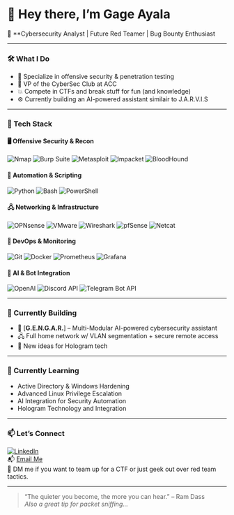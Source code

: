 # 👋 Hey there, I’m Gage Ayala

🎯 **Cybersecurity Analyst | Future Red Teamer | Bug Bounty Enthusiast

---

### 🛠️ What I Do
- 🔐 Specialize in offensive security & penetration testing
- 🧠 VP of the CyberSec Club at ACC
- 💥 Compete in CTFs and break stuff for fun (and knowledge)
- ⚙️ Currently building an AI-powered assistant similair to J.A.R.V.I.S

---

### 🧰 Tech Stack

#### 🖥️ Offensive Security & Recon
![Nmap](https://img.shields.io/badge/Nmap-218bff?style=for-the-badge&logo=nmap&logoColor=white)
![Burp Suite](https://img.shields.io/badge/Burp_Suite-ff6600?style=for-the-badge&logo=burpsuite&logoColor=white)
![Metasploit](https://img.shields.io/badge/Metasploit-ff4757?style=for-the-badge)
![Impacket](https://img.shields.io/badge/Impacket-3776AB?style=for-the-badge)
![BloodHound](https://img.shields.io/badge/BloodHound-5A5A5A?style=for-the-badge)

#### 🧠 Automation & Scripting
![Python](https://img.shields.io/badge/Python-3776AB?style=for-the-badge&logo=python&logoColor=white)
![Bash](https://img.shields.io/badge/Bash-4EAA25?style=for-the-badge&logo=gnu-bash&logoColor=white)
![PowerShell](https://img.shields.io/badge/PowerShell-5391FE?style=for-the-badge&logo=powershell&logoColor=white)

#### 🖧 Networking & Infrastructure
![OPNsense](https://img.shields.io/badge/OPNsense-EF820D?style=for-the-badge)
![VMware](https://img.shields.io/badge/VMware-607078?style=for-the-badge&logo=vmware&logoColor=white)
![Wireshark](https://img.shields.io/badge/Wireshark-1679A7?style=for-the-badge&logo=wireshark&logoColor=white)
![pfSense](https://img.shields.io/badge/pfSense-003087?style=for-the-badge)
![Netcat](https://img.shields.io/badge/Netcat-000000?style=for-the-badge)

#### 🔧 DevOps & Monitoring
![Git](https://img.shields.io/badge/Git-F05032?style=for-the-badge&logo=git&logoColor=white)
![Docker](https://img.shields.io/badge/Docker-2496ED?style=for-the-badge&logo=docker&logoColor=white)
![Prometheus](https://img.shields.io/badge/Prometheus-E6522C?style=for-the-badge&logo=prometheus&logoColor=white)
![Grafana](https://img.shields.io/badge/Grafana-F46800?style=for-the-badge&logo=grafana&logoColor=white)

#### 🤖 AI & Bot Integration
![OpenAI](https://img.shields.io/badge/OpenAI-412991?style=for-the-badge&logo=openai&logoColor=white)
![Discord API](https://img.shields.io/badge/Discord-5865F2?style=for-the-badge&logo=discord&logoColor=white)
![Telegram Bot API](https://img.shields.io/badge/Telegram-26A5E4?style=for-the-badge&logo=telegram&logoColor=white)

---

### 🧪 Currently Building
- 🧠 [**G.E.N.G.A.R.**] – Multi-Modular AI-powered cybersecurity assistant
- 🖧 Full home network w/ VLAN segmentation + secure remote access
- 📡 New ideas for Hologram tech

---

### 🌱 Currently Learning
- Active Directory & Windows Hardening
- Advanced Linux Privilege Escalation
- AI Integration for Security Automation
- Hologram Technology and Integration

---

### 📫 Let’s Connect
[![LinkedIn](https://img.shields.io/badge/LinkedIn-GageAyala-blue?style=flat-square&logo=linkedin)](https://www.linkedin.com/in/gage-ayala-0207b42ab/)  
📬 [Email Me](mailto:Gageatx95@gmail.com)  
💬 DM me if you want to team up for a CTF or just geek out over red team tactics.

---

> “The quieter you become, the more you can hear.” – Ram Dass  
> _Also a great tip for packet sniffing..._

